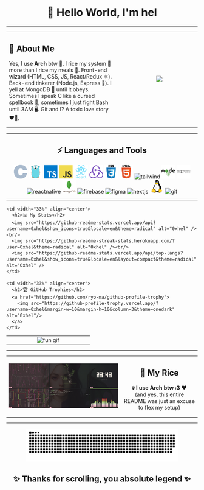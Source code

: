 <h1 align="center">👋 Hello World, I'm hel</h1>

---

<table>
  <tr>
    <td width="60%">
      <h2>🖤 About Me</h2>
      <p>
      Yes, I use <b>Arch</b> btw 🐧.  
      I rice my system 🎨 more than I rice my meals 🍜.  
      Front-end wizard (HTML, CSS, JS, React/Redux ⚛️).  
      Back-end tinkerer (Node.js, Express 🚀).  
      I yell at MongoDB 🍃 until it obeys.  
      Sometimes I speak C like a cursed spellbook 📜,  
      sometimes I just fight Bash until 3AM 🖥️.  
      Git and I? A toxic love story ❤️‍🔥.  
      </p>
    </td>
    <td width="40%" align="center">
      <img src="https://media1.giphy.com/media/v1.Y2lkPTc5MGI3NjExYzB6M2ljaHhzNTkwajVwM25paTg5ZDF6Njl2MDRwZm5peTJ1azFoNyZlcD12MV9pbnRlcm5hbF9naWZfYnlfaWQmY3Q9Zw/XdUr7e0X1Kjeg/giphy.gif" width="250"/>
    </td>
  </tr>
</table>

---

<h2 align="center">⚡ Languages and Tools</h2>

<p align="center">
  <img src="https://raw.githubusercontent.com/devicons/devicon/master/icons/c/c-original.svg" alt="c" width="36" height="36"/>
  <img src="https://raw.githubusercontent.com/devicons/devicon/master/icons/go/go-original.svg" alt="go" width="36" height="36"/>
  <img src="https://raw.githubusercontent.com/devicons/devicon/master/icons/typescript/typescript-original.svg" alt="typescript" width="36" height="36"/>
  <img src="https://raw.githubusercontent.com/devicons/devicon/master/icons/javascript/javascript-original.svg" alt="javascript" width="36" height="36"/>
  <img src="https://raw.githubusercontent.com/devicons/devicon/master/icons/react/react-original-wordmark.svg" alt="react" width="36" height="36"/>
  <img src="https://raw.githubusercontent.com/devicons/devicon/master/icons/redux/redux-original.svg" alt="redux" width="36" height="36"/>
  <img src="https://raw.githubusercontent.com/devicons/devicon/master/icons/css3/css3-original-wordmark.svg" alt="css3" width="36" height="36"/>
  <img src="https://raw.githubusercontent.com/devicons/devicon/master/icons/html5/html5-original-wordmark.svg" alt="html5" width="36" height="36"/>
  <img src="https://www.vectorlogo.zone/logos/tailwindcss/tailwindcss-icon.svg" alt="tailwind" width="36" height="36"/>
  <img src="https://raw.githubusercontent.com/devicons/devicon/master/icons/nodejs/nodejs-original-wordmark.svg" alt="nodejs" width="36" height="36"/>
  <img src="https://raw.githubusercontent.com/devicons/devicon/master/icons/express/express-original-wordmark.svg" alt="express" width="36" height="36"/>
  <img src="https://reactnative.dev/img/header_logo.svg" alt="reactnative" width="36" height="36"/>
  <img src="https://raw.githubusercontent.com/devicons/devicon/master/icons/mongodb/mongodb-original-wordmark.svg" alt="mongodb" width="36" height="36"/>
  <img src="https://www.vectorlogo.zone/logos/firebase/firebase-icon.svg" alt="firebase" width="36" height="36"/>
  <img src="https://www.vectorlogo.zone/logos/figma/figma-icon.svg" alt="figma" width="36" height="36"/>
  <img src="https://cdn.worldvectorlogo.com/logos/nextjs-2.svg" alt="nextjs" width="36" height="36"/>
  <img src="https://raw.githubusercontent.com/devicons/devicon/master/icons/linux/linux-original.svg" alt="linux" width="36" height="36"/>
  <img src="https://www.vectorlogo.zone/logos/git-scm/git-scm-icon.svg" alt="git" width="36" height="36"/>
</p>

---

<table>
  <tr>
    <td width="33%" align="center">
      <img src="https://media3.giphy.com/media/v1.Y2lkPTc5MGI3NjExN3B1MHhqdGdkazYxZ280YnR1azM1aHR1amk5MGE1MzFmdjdsdzJ4OSZlcD12MV9pbnRlcm5hbF9naWZfYnlfaWQmY3Q9Zw/vnh5zLtbpFbhe/giphy.gif" alt="fun gif" width="200"/>
    </td>

    <td width="33%" align="center">
      <h2>📊 My Stats</h2>
      <img src="https://github-readme-stats.vercel.app/api?username=0xhel&show_icons=true&locale=en&theme=radical" alt="0xhel" /><br/>
      <img src="https://github-readme-streak-stats.herokuapp.com/?user=0xhel&theme=radical" alt="0xhel" /><br/>
      <img src="https://github-readme-stats.vercel.app/api/top-langs?username=0xhel&show_icons=true&locale=en&layout=compact&theme=radical" alt="0xhel" />
    </td>

    <td width="33%" align="center">
      <h2>🏆 GitHub Trophies</h2>
      <a href="https://github.com/ryo-ma/github-profile-trophy">
        <img src="https://github-profile-trophy.vercel.app/?username=0xhel&margin-w=10&margin-h=10&column=3&theme=onedark" alt="0xhel"/>
      </a>
    </td>
  </tr>
</table>

---

<table>
  <tr>
    <td width="60%" align="center">
      <img src="https://github.com/0xhel/0xhel/raw/main/assets/github.png" alt="Arch Linux rice" width="600"/>
    </td>
    <td width="40%" align="center">
      <h2>🎨 My Rice</h2>
      <p><b>💀 I use Arch btw :3 ❤️</b><br/>  
      (and yes, this entire README was just an excuse to flex my setup)</p>
    </td>
  </tr>
</table>

---

<p align="center">
  <img src="https://raw.githubusercontent.com/0xhel/0xhel/output/github-snake-dark.svg" alt="Snake eating commits" width="400"/>
</p>

<h2 align="center">✨ Thanks for scrolling, you absolute legend ✨</h2>
